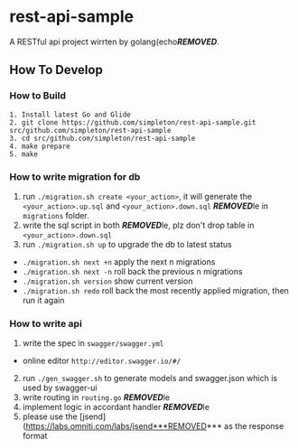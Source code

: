 # rest-api-sample
A RESTful api project wirrten by golang(echo***REMOVED***.


## How To Develop

### How to Build

```
1. Install latest Go and Glide
2. git clone https://github.com/simpleton/rest-api-sample.git src/github.com/simpleton/rest-api-sample
3. cd src/github.com/simpleton/rest-api-sample
4. make prepare
5. make
```

### How to write migration for db

1. run `./migration.sh create <your_action>`, it will generate the `<your_action>.up.sql` and `<your_action>.down.sql` ***REMOVED***le in `migrations` folder.
2. write the sql script in both ***REMOVED***le, plz don't drop table in `<your_action>.down.sql`
3. run `./migration.sh up` to upgrade the db to latest status

  * `./migration.sh next +n` apply the next n migrations
  * `./migration.sh next -n` roll back the previous n migrations
  * `./migration.sh version` show current version
  * `./migration.sh redo` roll back the most recently applied migration, then run it again

### How to write api

1. write the spec in `swagger/swagger.yml`

  * online editor `http://editor.swagger.io/#/`

2. run `./gen_swagger.sh` to generate models and swagger.json which is used by swagger-ui
3. write routing in `routing.go` ***REMOVED***le
4. implement logic in accordant handler ***REMOVED***le
5. please use the [jsend](https://labs.omniti.com/labs/jsend***REMOVED*** as the response format
